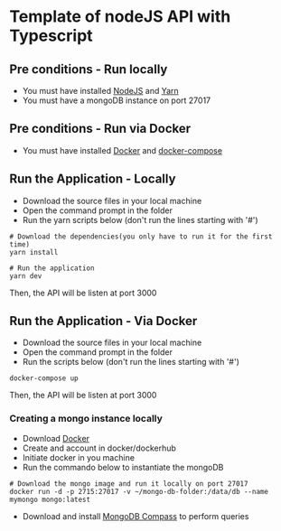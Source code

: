 # Template of nodeJS API with Typescript



## Pre conditions - Run locally

- You must have installed [NodeJS](https://nodejs.org/en/download/) and [Yarn](https://classic.yarnpkg.com/lang/en/docs/install/#windows-stable) 
- You must have a mongoDB instance on port 27017

## Pre conditions - Run via Docker

- You must have installed [Docker](https://docs.docker.com/desktop/) and [docker-compose](https://docs.docker.com/compose/install/)


## Run the Application - Locally

- Download the source files in your local machine
- Open the command prompt in the folder 
- Run the yarn scripts below (don't run the lines starting with '#')
``` 
# Download the dependencies(you only have to run it for the first time)
yarn install

# Run the application
yarn dev
```
Then, the API will be listen at port 3000


## Run the Application - Via Docker
- Download the source files in your local machine
- Open the command prompt in the folder 
- Run the scripts below (don't run the lines starting with '#')
```
docker-compose up
```

Then, the API will be listen at port 3000

### Creating a mongo instance locally
- Download [Docker](https://www.docker.com/products/docker-desktop/)
- Create and account in docker/dockerhub
- Initiate docker in you machine
- Run the commando below to instantiate the mongoDB
```
# Download the mongo image and run it locally on port 27017
docker run -d -p 2715:27017 -v ~/mongo-db-folder:/data/db --name mymongo mongo:latest
```
- Download and install [MongoDB Compass](https://www.mongodb.com/try/download/compass) to perform queries











